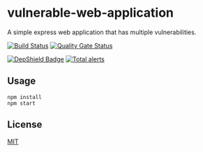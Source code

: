 # vulnerable-web-application
A simple express web application that has multiple vulnerabilities.

[![Build Status](https://travis-ci.com/psmorrow/vulnerable-web-application.svg?branch=master)](https://travis-ci.com/psmorrow/vulnerable-web-application) [![Quality Gate Status](https://sonarcloud.io/api/project_badges/measure?project=psmorrow_vulnerable-web-application&metric=alert_status)](https://sonarcloud.io/dashboard?id=psmorrow_vulnerable-web-application)

[![DepShield Badge](https://depshield.sonatype.org/badges/psmorrow/vulnerable-web-application/depshield.svg)](https://depshield.github.io) [![Total alerts](https://img.shields.io/lgtm/alerts/g/psmorrow/vulnerable-web-application.svg?logo=lgtm&logoWidth=18)](https://lgtm.com/projects/g/psmorrow/vulnerable-web-application/alerts/)

## Usage

```
npm install
npm start
```

## License
[MIT](LICENSE)
